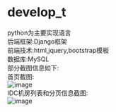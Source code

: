 # develop_t
python为主要实现语言<br />
后端框架:Django框架<br />
前端技术:html,jquery,bootstrap模板<br />
数据库:MySQL<br />
部分截图信息如下:<br />
首页截图:<br />
![image](https://github.com/HDDyy/develop_t/blob/master/screenshots/index.png)<br />IDC机房列表和分页信息截图:<br />
![image](https://github.com/HDDyy/develop_t/blob/master/screenshots/page.png)<br />
